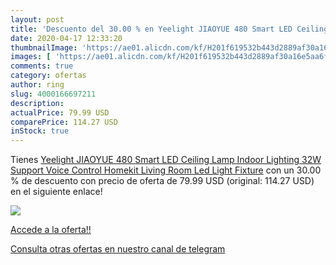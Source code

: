 ```yaml
---
layout: post
title: 'Descuento del 30.00 % en Yeelight JIAOYUE 480 Smart LED Ceiling L'
date: 2020-04-17 12:33:20
thumbnailImage: 'https://ae01.alicdn.com/kf/H201f619532b443d2889af30a16e5aa6fz/Yeelight-JIAOYUE-480-Smart-LED-Ceiling-Lamp-Indoor-Lighting-32W-Support-Voice-Control-Homekit-Living-Room.jpg_350x350._SL200_.jpg'
images: [ 'https://ae01.alicdn.com/kf/H201f619532b443d2889af30a16e5aa6fz/Yeelight-JIAOYUE-480-Smart-LED-Ceiling-Lamp-Indoor-Lighting-32W-Support-Voice-Control-Homekit-Living-Room.jpg_350x350._SL200_.jpg' ]
comments: true
category: ofertas
author: ring
slug: 4000166697211
description:
actualPrice: 79.99 USD
comparePrice: 114.27 USD
inStock: true
---
```


Tienes [Yeelight JIAOYUE 480 Smart LED Ceiling Lamp Indoor Lighting 32W Support Voice Control Homekit Living Room Led Light Fixture](https://www.amazon.com/dp/4000166697211/?tag=redken08-20) con un 30.00 % de descuento con precio de oferta de 79.99 USD (original: 114.27 USD) en el siguiente enlace!

[![](https://ae01.alicdn.com/kf/H201f619532b443d2889af30a16e5aa6fz/Yeelight-JIAOYUE-480-Smart-LED-Ceiling-Lamp-Indoor-Lighting-32W-Support-Voice-Control-Homekit-Living-Room.jpg_350x350._SL200_.jpg)](https://www.amazon.com/dp/4000166697211/?tag=redken08-20)

[Accede a la oferta!!](https://www.amazon.com/dp/4000166697211/?tag=redken08-20)

[Consulta otras ofertas en nuestro canal de telegram](https://t.me/s/ofertas25)

